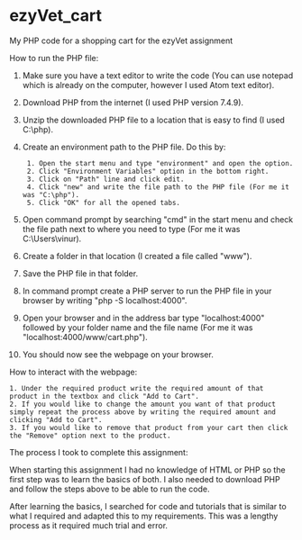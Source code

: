 # ezyVet_cart
My PHP code for a shopping cart for the ezyVet assignment

How to run the PHP file:
1. Make sure you have a text editor to write the code (You can use notepad which is already on the computer, however I used Atom text editor).

2. Download PHP from the internet (I used PHP version 7.4.9).

3. Unzip the downloaded PHP file to a location that is easy to find (I used C:\php).

4. Create an environment path to the PHP file. Do this by:

		1. Open the start menu and type "environment" and open the option.
		2. Click "Environment Variables" option in the bottom right.
		3. Click on "Path" line and click edit.
		4. Click "new" and write the file path to the PHP file (For me it was "C:\php").
		5. Click "OK" for all the opened tabs.

5. Open command prompt by searching "cmd" in the start menu and check the file path next to where you need to type (For me it was C:\Users\vinur).

6. Create a folder in that location (I created a file called "www").

7. Save the PHP file in that folder.

8. In command prompt create a PHP server to run the PHP file in your browser by writing "php -S localhost:4000".

9. Open your browser and in the address bar type "localhost:4000" followed by your folder name and the file name (For me it was "localhost:4000/www/cart.php").

10. You should now see the webpage on your browser.
	
How to interact with the webpage:

	1. Under the required product write the required amount of that product in the textbox and click "Add to Cart".
	2. If you would like to change the amount you want of that product simply repeat the process above by writing the required amount and clicking "Add to Cart".
	3. If you would like to remove that product from your cart then click the "Remove" option next to the product.
	
The process I took to complete this assignment:

When starting this assignment I had no knowledge of HTML or PHP so the first step was to learn the basics of both. 
I also needed to download PHP and follow the steps above to be able to run the code. 

After learning the basics, I searched for code and tutorials that is similar to what I required and adapted this to my requirements. 
This was a lengthy process as it required much trial and error.
 
